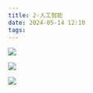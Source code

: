 ```yaml
---
title: 2-人工智能
date: 2024-05-14 12:10
tags:
---
```


![](images/posts/Pasted%20image%2020240514121048.png)

![](images/posts/Pasted%20image%2020240514121138.png)

![](images/posts/Pasted%20image%2020240514121208.png)